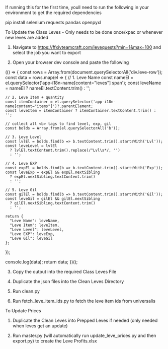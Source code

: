 If running this for the first time, youll need to run the following in your environment to get the required dependencies

pip install selenium requests pandas openpyxl


To Update the Class Leves - Only needs to be done once/xpac or whenever new leves are added

1. Navigate to https://ffxivteamcraft.com/levequests?min=1&max=100 and select the job you want to export

2. Open your browser dev console and paste the following

(() => {
  const rows = Array.from(document.querySelectorAll('div.leve-row'));
  const data = rows.map(el => {
    // 1. Leve Name
    const nameEl = el.querySelector('app-i18n-name[content="leves"] span');
    const leveName = nameEl ? nameEl.textContent.trim() : '';

    // 2. Leve Item + quantity
    const itemContainer = el.querySelector('app-i18n-name[content="items"]')?.parentElement;
    const leveItem = itemContainer ? itemContainer.textContent.trim() : '';

    // collect all <b> tags to find level, exp, gil
    const bolds = Array.from(el.querySelectorAll('b'));

    // 3. Leve Level
    const lvlEl = bolds.find(b => b.textContent.trim().startsWith('Lvl'));
    const leveLevel = lvlEl
      ? lvlEl.textContent.trim().replace(/^Lvl\s*/, '')
      : '';

    // 4. Leve EXP
    const expEl = bolds.find(b => b.textContent.trim().startsWith('Exp'));
    const leveExp = expEl && expEl.nextSibling
      ? expEl.nextSibling.textContent.trim()
      : '';

    // 5. Leve Gil
    const gilEl = bolds.find(b => b.textContent.trim().startsWith('Gil'));
    const leveGil = gilEl && gilEl.nextSibling
      ? gilEl.nextSibling.textContent.trim()
      : '';

    return {
      "Leve Name": leveName,
      "Leve Item": leveItem,
      "Leve Level": leveLevel,
      "Leve EXP": leveExp,
      "Leve Gil": leveGil
    };
  });

  console.log(data);
  return data;
})();

3. Copy the output into the required Class Leves File

4. Duplicate the json files into the Clean Leves Directory

4. Run clean.py

5. Run fetch_leve_item_ids.py to fetch the leve item ids from universalis


To Update Prices

1. Duplicate the Clean Leves into Prepped Leves if needed (only needed when leves get an update)

2. Run master.py (will automatically run update_leve_prices.py and then export.py) to create the Leve Profits.xlsx